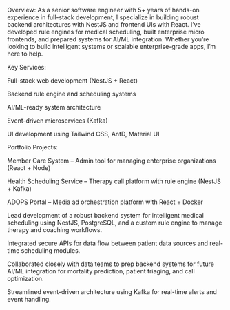 Overview:
As a senior software engineer with 5+ years of hands-on experience in full-stack development, I specialize in building robust backend architectures with NestJS and frontend UIs with React. I’ve developed rule engines for medical scheduling, built enterprise micro frontends, and prepared systems for AI/ML integration. Whether you’re looking to build intelligent systems or scalable enterprise-grade apps, I’m here to help.

Key Services:

Full-stack web development (NestJS + React)

Backend rule engine and scheduling systems

AI/ML-ready system architecture

Event-driven microservices (Kafka)

UI development using Tailwind CSS, AntD, Material UI

Portfolio Projects:

Member Care System – Admin tool for managing enterprise organizations (React + Node)

Health Scheduling Service – Therapy call platform with rule engine (NestJS + Kafka)

ADOPS Portal – Media ad orchestration platform with React + Docker


Lead development of a robust backend system for intelligent medical scheduling using NestJS, PostgreSQL, and a custom rule engine to manage therapy and coaching workflows.

Integrated secure APIs for data flow between patient data sources and real-time scheduling modules.

Collaborated closely with data teams to prep backend systems for future AI/ML integration for mortality prediction, patient triaging, and call optimization.

Streamlined event-driven architecture using Kafka for real-time alerts and event handling.
